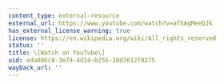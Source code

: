 ```yaml
---
content_type: external-resource
external_url: https://www.youtube.com/watch?v=afhAqMeeQJk
has_external_license_warning: true
license: https://en.wikipedia.org/wiki/All_rights_reserved
status: ''
title: \[Watch on YouTube\]
uid: eda00bc8-3e74-4d14-b255-10d7612f8275
wayback_url: ''
---
```

